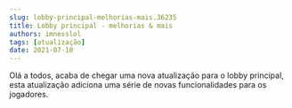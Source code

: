 ```yaml
---
slug: lobby-principal-melhorias-mais.36235
title: Lobby principal - melhorias & mais
authors: imnesslol
tags: [atualização]
date: 2021-07-10
---
```


Olá a todos, acaba de chegar uma nova atualização para o lobby principal, esta atualização adiciona uma série de novas funcionalidades para os jogadores.